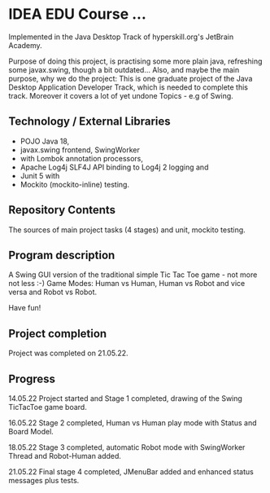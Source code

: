 # IDEA EDU Course ...

Implemented in the Java Desktop Track of hyperskill.org's JetBrain Academy.

Purpose of doing this project, is practising some more plain java, refreshing some javax.swing, though a bit outdated...
Also, and maybe the main purpose, why we do the project: This is one graduate project of the Java Desktop Application
Developer Track, which is needed to complete this track. Moreover it covers a lot of yet undone Topics - e.g of Swing.

## Technology / External Libraries

- POJO Java 18,
- javax.swing frontend, SwingWorker
- with Lombok annotation processors, 
- Apache Log4j SLF4J API binding to Log4j 2 logging and 
- Junit 5 with 
- Mockito (mockito-inline) testing.

## Repository Contents

The sources of main project tasks (4 stages) and unit, mockito testing.

## Program description

A Swing GUI version of the traditional simple Tic Tac Toe game - not more not less :-)
Game Modes: Human vs Human, Human vs Robot and vice versa and Robot vs Robot.

Have fun!

## Project completion

Project was completed on 21.05.22.

## Progress

14.05.22 Project started and Stage 1 completed, drawing of the Swing TicTacToe game board.

16.05.22 Stage 2 completed, Human vs Human play mode with Status and Board Model.

18.05.22 Stage 3 completed, automatic Robot mode with SwingWorker Thread and Robot-Human added.

21.05.22 Final stage 4 completed, JMenuBar added and enhanced status messages plus tests.